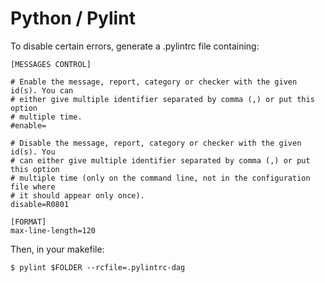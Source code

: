 # Python / Pylint

To disable certain errors, generate a .pylintrc file containing:
```
[MESSAGES CONTROL]

# Enable the message, report, category or checker with the given id(s). You can
# either give multiple identifier separated by comma (,) or put this option
# multiple time.
#enable=

# Disable the message, report, category or checker with the given id(s). You
# can either give multiple identifier separated by comma (,) or put this option
# multiple time (only on the command line, not in the configuration file where
# it should appear only once).
disable=R0801

[FORMAT]
max-line-length=120
```

Then, in your makefile:
```
$ pylint $FOLDER --rcfile=.pylintrc-dag
```
